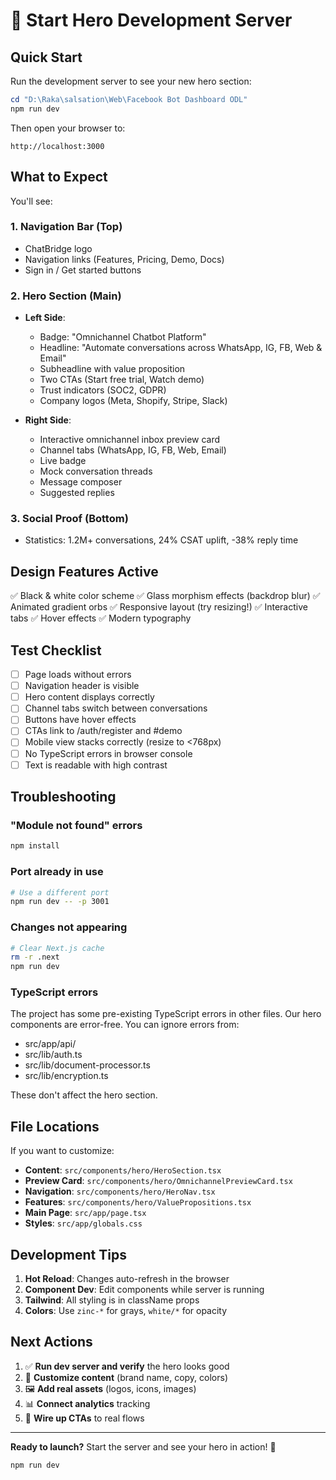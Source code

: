 # 🚀 Start Hero Development Server

## Quick Start

Run the development server to see your new hero section:

```powershell
cd "D:\Raka\salsation\Web\Facebook Bot Dashboard ODL"
npm run dev
```

Then open your browser to:
```
http://localhost:3000
```

## What to Expect

You'll see:

### 1. **Navigation Bar** (Top)
- ChatBridge logo
- Navigation links (Features, Pricing, Demo, Docs)
- Sign in / Get started buttons

### 2. **Hero Section** (Main)
- **Left Side**:
  - Badge: "Omnichannel Chatbot Platform"
  - Headline: "Automate conversations across WhatsApp, IG, FB, Web & Email"
  - Subheadline with value proposition
  - Two CTAs (Start free trial, Watch demo)
  - Trust indicators (SOC2, GDPR)
  - Company logos (Meta, Shopify, Stripe, Slack)
  
- **Right Side**:
  - Interactive omnichannel inbox preview card
  - Channel tabs (WhatsApp, IG, FB, Web, Email)
  - Live badge
  - Mock conversation threads
  - Message composer
  - Suggested replies

### 3. **Social Proof** (Bottom)
- Statistics: 1.2M+ conversations, 24% CSAT uplift, -38% reply time

## Design Features Active

✅ Black & white color scheme
✅ Glass morphism effects (backdrop blur)
✅ Animated gradient orbs
✅ Responsive layout (try resizing!)
✅ Interactive tabs
✅ Hover effects
✅ Modern typography

## Test Checklist

- [ ] Page loads without errors
- [ ] Navigation header is visible
- [ ] Hero content displays correctly
- [ ] Channel tabs switch between conversations
- [ ] Buttons have hover effects
- [ ] CTAs link to /auth/register and #demo
- [ ] Mobile view stacks correctly (resize to <768px)
- [ ] No TypeScript errors in browser console
- [ ] Text is readable with high contrast

## Troubleshooting

### "Module not found" errors
```bash
npm install
```

### Port already in use
```bash
# Use a different port
npm run dev -- -p 3001
```

### Changes not appearing
```bash
# Clear Next.js cache
rm -r .next
npm run dev
```

### TypeScript errors
The project has some pre-existing TypeScript errors in other files. Our hero components are error-free. You can ignore errors from:
- src/app/api/
- src/lib/auth.ts
- src/lib/document-processor.ts
- src/lib/encryption.ts

These don't affect the hero section.

## File Locations

If you want to customize:

- **Content**: `src/components/hero/HeroSection.tsx`
- **Preview Card**: `src/components/hero/OmnichannelPreviewCard.tsx`
- **Navigation**: `src/components/hero/HeroNav.tsx`
- **Features**: `src/components/hero/ValuePropositions.tsx`
- **Main Page**: `src/app/page.tsx`
- **Styles**: `src/app/globals.css`

## Development Tips

1. **Hot Reload**: Changes auto-refresh in the browser
2. **Component Dev**: Edit components while server is running
3. **Tailwind**: All styling is in className props
4. **Colors**: Use `zinc-*` for grays, `white/*` for opacity

## Next Actions

1. ✅ **Run dev server and verify** the hero looks good
2. 🎨 **Customize content** (brand name, copy, colors)
3. 🖼️ **Add real assets** (logos, icons, images)
4. 📊 **Connect analytics** tracking
5. 🔗 **Wire up CTAs** to real flows

---

**Ready to launch?** Start the server and see your hero in action! 🎉

```bash
npm run dev
```
